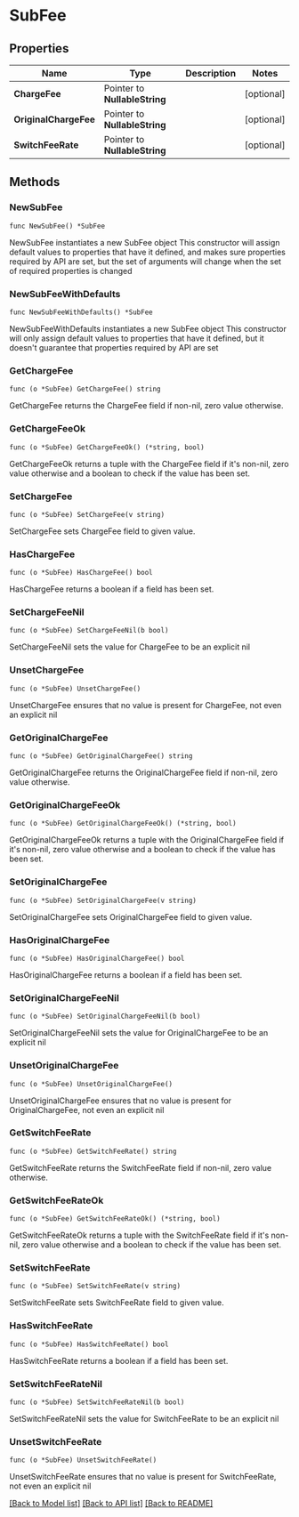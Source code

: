 # SubFee

## Properties

Name | Type | Description | Notes
------------ | ------------- | ------------- | -------------
**ChargeFee** | Pointer to **NullableString** |  | [optional] 
**OriginalChargeFee** | Pointer to **NullableString** |  | [optional] 
**SwitchFeeRate** | Pointer to **NullableString** |  | [optional] 

## Methods

### NewSubFee

`func NewSubFee() *SubFee`

NewSubFee instantiates a new SubFee object
This constructor will assign default values to properties that have it defined,
and makes sure properties required by API are set, but the set of arguments
will change when the set of required properties is changed

### NewSubFeeWithDefaults

`func NewSubFeeWithDefaults() *SubFee`

NewSubFeeWithDefaults instantiates a new SubFee object
This constructor will only assign default values to properties that have it defined,
but it doesn't guarantee that properties required by API are set

### GetChargeFee

`func (o *SubFee) GetChargeFee() string`

GetChargeFee returns the ChargeFee field if non-nil, zero value otherwise.

### GetChargeFeeOk

`func (o *SubFee) GetChargeFeeOk() (*string, bool)`

GetChargeFeeOk returns a tuple with the ChargeFee field if it's non-nil, zero value otherwise
and a boolean to check if the value has been set.

### SetChargeFee

`func (o *SubFee) SetChargeFee(v string)`

SetChargeFee sets ChargeFee field to given value.

### HasChargeFee

`func (o *SubFee) HasChargeFee() bool`

HasChargeFee returns a boolean if a field has been set.

### SetChargeFeeNil

`func (o *SubFee) SetChargeFeeNil(b bool)`

 SetChargeFeeNil sets the value for ChargeFee to be an explicit nil

### UnsetChargeFee
`func (o *SubFee) UnsetChargeFee()`

UnsetChargeFee ensures that no value is present for ChargeFee, not even an explicit nil
### GetOriginalChargeFee

`func (o *SubFee) GetOriginalChargeFee() string`

GetOriginalChargeFee returns the OriginalChargeFee field if non-nil, zero value otherwise.

### GetOriginalChargeFeeOk

`func (o *SubFee) GetOriginalChargeFeeOk() (*string, bool)`

GetOriginalChargeFeeOk returns a tuple with the OriginalChargeFee field if it's non-nil, zero value otherwise
and a boolean to check if the value has been set.

### SetOriginalChargeFee

`func (o *SubFee) SetOriginalChargeFee(v string)`

SetOriginalChargeFee sets OriginalChargeFee field to given value.

### HasOriginalChargeFee

`func (o *SubFee) HasOriginalChargeFee() bool`

HasOriginalChargeFee returns a boolean if a field has been set.

### SetOriginalChargeFeeNil

`func (o *SubFee) SetOriginalChargeFeeNil(b bool)`

 SetOriginalChargeFeeNil sets the value for OriginalChargeFee to be an explicit nil

### UnsetOriginalChargeFee
`func (o *SubFee) UnsetOriginalChargeFee()`

UnsetOriginalChargeFee ensures that no value is present for OriginalChargeFee, not even an explicit nil
### GetSwitchFeeRate

`func (o *SubFee) GetSwitchFeeRate() string`

GetSwitchFeeRate returns the SwitchFeeRate field if non-nil, zero value otherwise.

### GetSwitchFeeRateOk

`func (o *SubFee) GetSwitchFeeRateOk() (*string, bool)`

GetSwitchFeeRateOk returns a tuple with the SwitchFeeRate field if it's non-nil, zero value otherwise
and a boolean to check if the value has been set.

### SetSwitchFeeRate

`func (o *SubFee) SetSwitchFeeRate(v string)`

SetSwitchFeeRate sets SwitchFeeRate field to given value.

### HasSwitchFeeRate

`func (o *SubFee) HasSwitchFeeRate() bool`

HasSwitchFeeRate returns a boolean if a field has been set.

### SetSwitchFeeRateNil

`func (o *SubFee) SetSwitchFeeRateNil(b bool)`

 SetSwitchFeeRateNil sets the value for SwitchFeeRate to be an explicit nil

### UnsetSwitchFeeRate
`func (o *SubFee) UnsetSwitchFeeRate()`

UnsetSwitchFeeRate ensures that no value is present for SwitchFeeRate, not even an explicit nil

[[Back to Model list]](../README.md#documentation-for-models) [[Back to API list]](../README.md#documentation-for-api-endpoints) [[Back to README]](../README.md)


